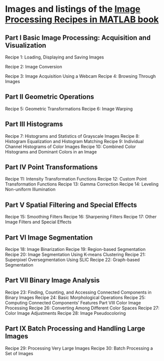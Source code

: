 # Images and listings of the [Image Processing Recipes in MATLAB book]([https://pages.github.com/](https://www.routledge.com/Image-Processing-Recipes-in-MATLAB/Marques-Borba/p/book/9780367767136))
## Part I Basic Image Processing: Acquisition and Visualization
Recipe 1: Loading, Displaying and Saving Images

Recipe 2: Image Conversion

Recipe 3: Image Acquisition Using a Webcam
Recipe 4: Browsing Through Images
## Part II Geometric Operations
Recipe 5: Geometric Transformations
Recipe 6: Image Warping
## Part III Histograms
Recipe 7: Histograms and Statistics of Grayscale Images
Recipe 8: Histogram Equalization and Histogram Matching
Recipe 9: Individual Channel Histograms of Color Images
Recipe 10: Combined Color Histograms and Dominant Colors in an Image
## Part IV Point Transformations
Recipe 11: Intensity Transformation Functions
Recipe 12: Custom Point Transformation Functions
Recipe 13: Gamma Correction
Recipe 14: Leveling Non-uniform Illumination
## Part V Spatial Filtering and Special Effects
Recipe 15: Smoothing Filters
Recipe 16: Sharpening Filters
Recipe 17: Other Image Filters and Special Effects
## Part VI Image Segmentation
Recipe 18: Image Binarization
Recipe 19: Region-based Segmentation
Recipe 20: Image Segmentation Using K-means Clustering
Recipe 21: Superpixel Oversegmentation Using SLIC
Recipe 22: Graph-based Segmentation
## Part VII Binary Image Analysis
Recipe 23: Finding, Counting, and Accessing Connected Components in Binary Images
Recipe 24: Basic Morphological Operations
Recipe 25: Computing Connected Components’ Features
Part VIII Color Image Processing
Recipe 26: Converting Among Different Color Spaces
Recipe 27: Color Image Adjustments
Recipe 28: Image Pseudocoloring
## Part IX Batch Processing and Handling Large Images
Recipe 29: Processing Very Large Images
Recipe 30: Batch Processing a Set of Images
